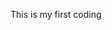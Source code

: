 <!DOCTYPE html>
<html>
  <head>
    
  </head>
<body>
  <p> This is my first coding</p>
  </body>
  </html>
